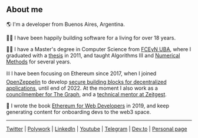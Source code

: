 ## About me 

:earth_americas: I'm a developer from Buenos Aires, Argentina.

:man_technologist: I have been happily building software for a living for over 18 years.

:man_student: I have a Master's degree in Computer Science from [FCEyN UBA](https://exactas.uba.ar/), where I graduated with a [thesis](https://github.com/spalladino/pcp) in 2011, and taught Algorithms III and [Numerical Methods](https://campus.exactas.uba.ar/course/view.php?id=2491) for several years.

:chains: I have been focusing on Ethereum since 2017, when I joined [OpenZeppelin](https://www.openzeppelin.com/) to develop [secure building blocks for decentralized applications](https://docs.openzeppelin.com/defender/), until end of 2022. At the moment I also work as a [councilmember for The Graph](https://thegraph.com/ecosystem/governance/), and a [technical mentor at Zeitgest](https://www.zeitgeist.xyz/about).

:orange_book: I wrote the book [Ethereum for Web Developers](https://palla.dev/book) in 2019, and keep generating content for onboarding devs to the web3 space.

---

[Twitter](https://twitter.com/smpalladino) | [Polywork](https://www.polywork.com/spalladino) | [LinkedIn](https://www.linkedin.com/in/spalladino/) | [Youtube](https://www.youtube.com/@spalladino) | [Telegram](https://t.me/spalladino) | [Dev.to](https://dev.to/spalladino) | [Personal page](https://palla.dev) 

